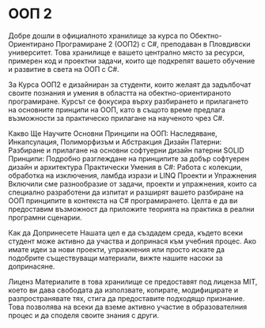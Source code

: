 # ООП 2
Добре дошли в официалното хранилище за курса по Обектно-Ориентирано Програмиране 2 (ООП2) с C#, преподаван в Пловдивски университет. Това хранилище е вашето централно място за ресурси, примерен код и проектни задачи, които ще подкрепят вашето обучение и развитие в света на ООП с C#.

За Курса
ООП2 е дизайниран за студенти, които желаят да задълбочат своите познания и умения в областта на обектно-ориентираното програмиране. Курсът се фокусира върху разбирането и прилагането на основните принципи на ООП, като в същото време предлага възможности за практическо прилагане на наученото чрез C#.

Какво Ще Научите
Основни Принципи на ООП: Наследяване, Инкапсулация, Полиморфизъм и Абстракция
Дизайн Патерни: Разбиране и прилагане на основни софтуерни дизайн патерни
SOLID Принципи: Подробно разглеждане на принципите за добър софтуерен дизайн и архитектура
Практически Умения в C#: Работа с колекции, обработка на изключения, ламбда изрази и LINQ
Проекти и Упражнения
Включили сме разнообразие от задачи, проекти и упражнения, които са специално разработени да изпитат и разширят вашето разбиране на ООП принципите в контекста на C# програмирането. Целта е да ви предоставим възможност да приложите теорията на практика в реални програмни сценарии.

Как да Допринесете
Нашата цел е да създадем среда, където всеки студент може активно да участва и допринася към учебния процес. Ако имате идеи за нови проекти, упражнения или просто искате да подобрите съществуващи материали, вижте нашите насоки за допринасяне.

Лиценз
Материалите в това хранилище се предоставят под лиценза MIT, което ви дава свободата да използвате, копирате, модифицирате и разпространявате тях, стига да предоставите подходящо признание. Това позволява на всеки да вземе активно участие в образователния процес и да споделя своите знания с други.
